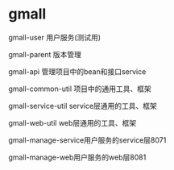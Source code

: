 # gmall

gmall-user 用户服务(测试用)

gmall-parent 版本管理

gmall-api 管理项目中的bean和接口service

gmall-common-util 项目中的通用工具、框架

gmall-service-util service层通用的工具、框架

gmall-web-util web层通用的工具、框架

gmall-manage-service用户服务的service层8071

gmall-manage-web用户服务的web层8081